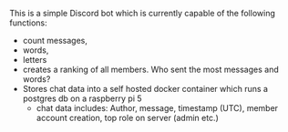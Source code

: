 This is a simple Discord bot which is currently capable of the following functions: 
- count messages, 
- words, 
- letters 
- creates a ranking of all members. Who sent the most messages and words?
- Stores chat data into a self hosted docker container which runs a postgres db on a raspberry pi 5
    - chat data includes: Author, message, timestamp (UTC), member account creation, top role on server (admin etc.)